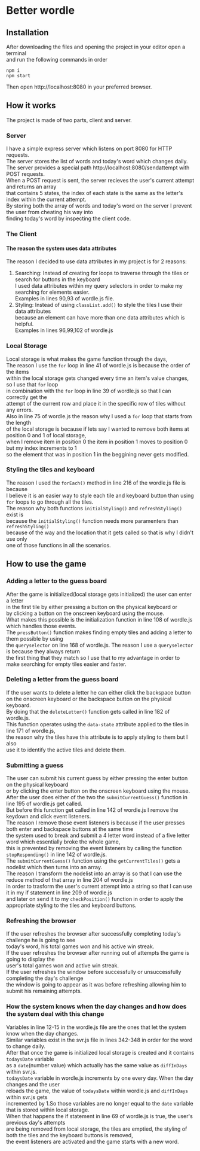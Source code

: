 # **Better wordle**

## **Installation**
After downloading the files and opening the project in your editor open a terminal  
and run the following commands in order  
```
npm i
npm start

```
Then open http://localhost:8080 in your preferred browser.  

## **How it works**
The project is made of two parts, client and server.  

### **Server**
I have a simple express server which listens on port 8080 for HTTP requests.  
The server stores the list of words and today's word which changes daily.  
The server provides a special path http://localhost:8080/sendattempt with POST requests.  
When a POST request is sent, the server recieves the user's current attempt and returns an array  
that contains 5 states, the index of each state is the same as the letter's index within the current attempt.     
By storing both the array of words and today's word on the server I prevent the user from cheating his way into  
finding today's word by inspecting the client code.  

### **The Client**

#### **The reason the system uses data attributes**
The reason I decided to use data attributes in my project is for 2 reasons:  
1. Searching: Instead of creating for loops to traverse through the tiles or search for buttons in the keyboard  
I used data attributes within my query selectors in order to make my searching for elements easier.  
Examples in lines 90,93 of wordle.js file.  
2. Styling: Instead of using `classList.add()` to style the tiles I use their data attributes  
because an element can have more than one data attributes which is helpful.  
Examples in lines 96,99,102 of wordle.js  

### **Local Storage**
Local storage is what makes the game function through the days,  
The reason I use the `for` loop in line 41 of wordle.js is because the order of the items  
within the local storage gets changed every time an item's value changes, so I use that `for` loop  
in combination with the `for` loop in line 39 of wordle.js so that I can correctly get the  
attempt of the current row and place it in the specific row of tiles without any errors.  
Also in line 75 of wordle.js the reason why I used a `for` loop that starts from the length  
of the local storage is because if lets say I wanted to remove both items at position 0 and 1 of local storage,  
when I remove item in position 0 the item in position 1 moves to position 0 but my index increments to 1  
so the element that was in position 1 in the beggining never gets modified.  

### **Styling the tiles and keyboard**

The reason I used the `forEach()` method in line 216 of the wordle.js file is because  
I believe it is an easier way to style each tile and keyboard button than using  
`for` loops to go through all the tiles.  
The reason why both functions `initialStyling()` and `refreshStyling()` exist is  
because the `initialStyling()` function needs more paramenters than `refreshStyling()`  
because of the way and the location that it gets called so that is why I didn't use only  
one of those functions in all the scenarios.  

## **How to use the game**

### **Adding a letter to the guess board**

After the game is initialized(local storage gets initialized) the user can enter a letter   
in the first tile by either pressing a button on the physical keyboard or  
by clicking a button on the onscreen keyboard using the mouse.  
What makes this possible is the initialization function in line 108 of wordle.js which handles those events.  
The `pressButton()` function makes finding empty tiles and adding a letter to them possible by using  
the `queryselector` on line 168 of wordle.js. The reason I use a `queryselector` is because they always return  
the first thing that they match so I use that to my advantage in order to make searching for empty tiles easier and faster.  

### **Deleting a letter from the guess board**
If the user wants to delete a letter he can either click the backspace button  
on the onscreen keyboard or the backspace button on the physical keyboard.  
By doing that the `deleteLetter()` function gets called in line 182 of wordle.js.  
This function operates using the `data-state` attribute applied to the tiles in line 171 of wordle.js,  
the reason why the tiles have this attribute is to apply styling to them but I also  
use it to identify the active tiles and delete them.  

### **Submitting a guess**

The user can submit his current guess by either pressing the enter button on the physical keyboard  
or by clicking the enter button on the onscreen keyboard using the mouse.  
After the user does either of the two the `submitCurrentGuess()` function in line 195 of wordle.js get called.  
But before this function get called in line 142 of wordle.js I remove the keydown and click event listeners.  
The reason I remove those event listeners is because if the user presses both enter and backspace buttons at the same time  
the system used to break and submit a 4 letter word instead of a five letter word which essentially broke the whole game,  
this is prevented by removing the event listeners by calling the function `stopResponding()` in line 142 of wordle.js.  
The `submitCurrentGuess()` function using the `getCurrentTiles()` gets a nodelist which then turns into an array.  
The reason I transform the nodelist into an array is so that I can use the reduce method of that array in line 204 of wordle.js  
in order to trasform the user's current attempt into a string so that I can use it in my if statement in line 209 of wordle.js  
and later on send it to my `checkPosition()` function in order to apply the appropriate styling to the tiles and keyboard buttons.  

### **Refreshing the browser**

If the user refreshes the browser after successfully completing today's challenge he is going to see  
today's word, his total games won and his active win streak.  
If the user refreshes the browser after running out of attempts the game is going to display the  
user's total games won and active win streak.  
If the user refreshes the window before successfully or unsuccessfully completing the day's challenge  
the window is going to appear as it was before refreshing allowing him to submit his remaining attempts.  

### **How the system knows when the day changes and how does the system deal with this change**

Variables in line 12-15 in the wordle.js file are the ones that let the system know when the day changes.  
Similar variables exist in the svr.js file in lines 342-348 in order for the word to change daily.  
After that once the game is initialized local storage is created and it contains `todaysDate` variable  
as a `date`(number value) which actually has the same value as `diffInDays` within svr.js.  
`todaysDate` variable in wordle.js increments by one every day. When the day changes and the user  
reloads the game, the value of `todaysDate` within wordle.js and `diffInDays` within svr.js gets  
incremented by 1.So those variables are no longer equal to the `date` variable that is stored within local storage.  
When that happens the if statement in line 69 of wordle.js is true, the user's previous day's attempts  
are being removed from local storage, the tiles are emptied, the styling of both the tiles and the keyboard buttons is removed,  
the event listeners are activated and the game starts with a new word.  
